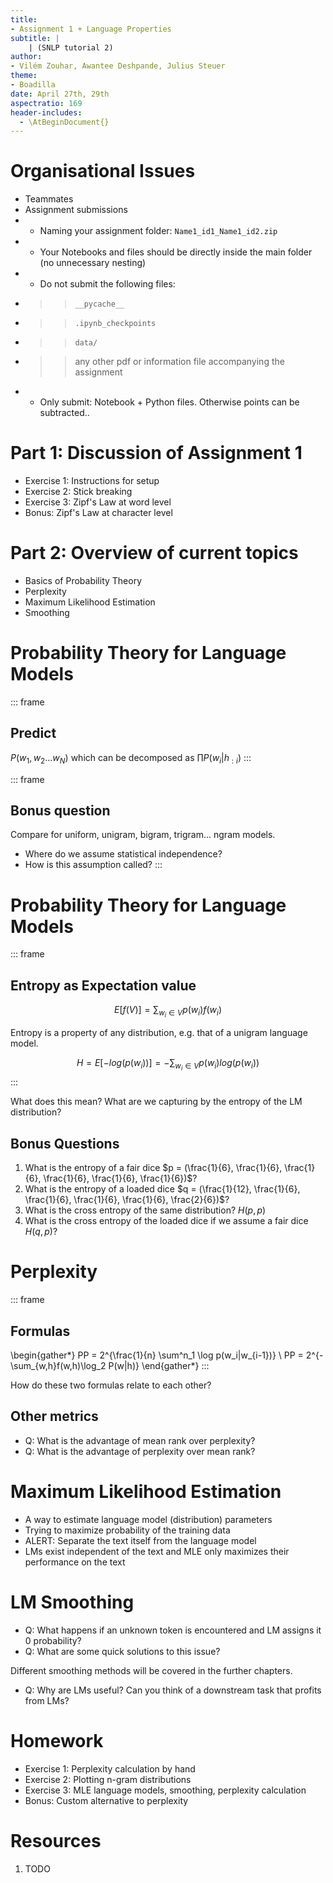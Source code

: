 ```yaml
---
title:
- Assignment 1 + Language Properties
subtitle: |
    | (SNLP tutorial 2)
author:
- Vilém Zouhar, Awantee Deshpande, Julius Steuer
theme:
- Boadilla
date: April 27th, 29th
aspectratio: 169
header-includes:
  - \AtBeginDocument{}
---
```

# Organisational Issues
- Teammates 
- Assignment submissions
- - Naming your assignment folder: `Name1_id1_Name1_id2.zip`
- - Your Notebooks and files should be directly inside the main folder (no unnecessary nesting)
- - Do not submit the following files:
- > > `__pycache__`
- > > `.ipynb_checkpoints`
- > > `data/`
- > > any other pdf or information file accompanying the assignment
- - Only submit: Notebook + Python files. Otherwise points can be subtracted..

# Part 1: Discussion of Assignment 1

- Exercise 1: Instructions for setup
- Exercise 2: Stick breaking
- Exercise 3: Zipf's Law at word level
- Bonus: Zipf's Law at character level

# Part 2: Overview of current topics

- Basics of Probability Theory
- Perplexity
- Maximum Likelihood Estimation
- Smoothing

# Probability Theory for Language Models

::: frame
## Predict
$P(w_1, w_2 ... w_N)$ which can be decomposed as $\prod P(w_i|h_{:i})$
::: 


::: frame
## Bonus question
Compare for uniform, unigram, bigram, trigram... ngram models.

- Where do we assume statistical independence?
- How is this assumption called?
::: 

# Probability Theory for Language Models

::: frame
## Entropy as Expectation value
$$E[f(V)] = \sum_{w_i \in V} p(w_i)f(w_i)$$

Entropy is a property of any distribution, e.g. that of a unigram language model.

$$H = E[-log(p(w_i))] = -\sum_{w_i \in V} p(w_i)log(p(w_i))$$
::: 

What does this mean? What are we capturing by the entropy of the LM distribution?

## Bonus Questions

1. What is the entropy of a fair dice $p = (\frac{1}{6}, \frac{1}{6}, \frac{1}{6}, \frac{1}{6}, \frac{1}{6}, \frac{1}{6})$?
2. What is the entropy of a loaded dice $q = (\frac{1}{12}, \frac{1}{6}, \frac{1}{6}, \frac{1}{6}, \frac{1}{6}, \frac{2}{6})$?
3. What is the cross entropy of the same distribution? $H(p, p)$
4. What is the cross entropy of the loaded dice if we assume a fair dice $H(q, p)$?

# Perplexity

::: frame
## Formulas

\begin{gather*}
PP = 2^{\frac{1}{n} \sum^n_1 \log p(w_i|w_{i-1})} \\
PP  = 2^{-\sum_{w,h}f(w,h)\log_2 P(w|h)}
\end{gather*}
::: 

How do these two formulas relate to each other?

## Other metrics

- Q: What is the advantage of mean rank over perplexity?
- Q: What is the advantage of perplexity over mean rank?

# Maximum Likelihood Estimation

- A way to estimate language model (distribution) parameters
- Trying to maximize probability of the training data
- ALERT: Separate the text itself from the language model
- LMs exist independent of the text and MLE only maximizes their performance on the text

# LM Smoothing 

- Q: What happens if an unknown token is encountered and LM assigns it 0 probability?
- Q: What are some quick solutions to this issue?

Different smoothing methods will be covered in the further chapters.

- Q: Why are LMs useful? Can you think of a downstream task that profits from LMs?

# Homework

- Exercise 1: Perplexity calculation by hand
- Exercise 2: Plotting n-gram distributions
- Exercise 3: MLE language models, smoothing, perplexity calculation
- Bonus: Custom alternative to perplexity

# Resources

1. TODO
